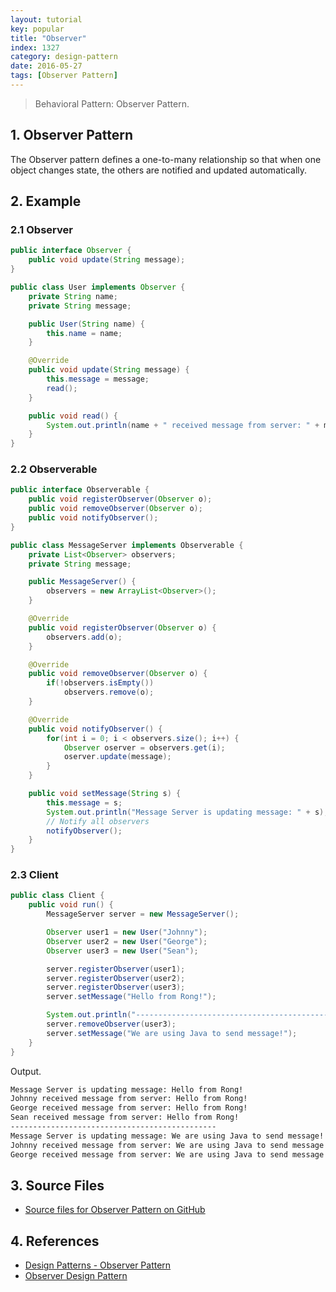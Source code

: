 ```yaml
---
layout: tutorial
key: popular
title: "Observer"
index: 1327
category: design-pattern
date: 2016-05-27
tags: [Observer Pattern]
---
```


> Behavioral Pattern: Observer Pattern.

## 1. Observer Pattern
The Observer pattern defines a one-to-many relationship so that when one object changes state, the others are notified and updated automatically.

## 2. Example
### 2.1 Observer
```java
public interface Observer {
    public void update(String message);
}

public class User implements Observer {
    private String name;
    private String message;

    public User(String name) {
        this.name = name;
    }

    @Override
    public void update(String message) {
        this.message = message;
        read();
    }

    public void read() {
        System.out.println(name + " received message from server: " + message);
    }
}
```
### 2.2 Observerable
```java
public interface Observerable {
    public void registerObserver(Observer o);
    public void removeObserver(Observer o);
    public void notifyObserver();
}

public class MessageServer implements Observerable {
    private List<Observer> observers;
    private String message;

    public MessageServer() {
        observers = new ArrayList<Observer>();
    }

    @Override
    public void registerObserver(Observer o) {
        observers.add(o);
    }

    @Override
    public void removeObserver(Observer o) {
        if(!observers.isEmpty())
            observers.remove(o);
    }

    @Override
    public void notifyObserver() {
        for(int i = 0; i < observers.size(); i++) {
            Observer oserver = observers.get(i);
            oserver.update(message);
        }
    }

    public void setMessage(String s) {
        this.message = s;
        System.out.println("Message Server is updating message: " + s);
        // Notify all observers
        notifyObserver();
    }
}
```
### 2.3 Client
```java
public class Client {
    public void run() {
        MessageServer server = new MessageServer();

        Observer user1 = new User("Johnny");
        Observer user2 = new User("George");
        Observer user3 = new User("Sean");

        server.registerObserver(user1);
        server.registerObserver(user2);
        server.registerObserver(user3);
        server.setMessage("Hello from Rong!");

        System.out.println("----------------------------------------------");
        server.removeObserver(user3);
        server.setMessage("We are using Java to send message!");
    }
}
```
Output.
```sh
Message Server is updating message: Hello from Rong!
Johnny received message from server: Hello from Rong!
George received message from server: Hello from Rong!
Sean received message from server: Hello from Rong!
----------------------------------------------
Message Server is updating message: We are using Java to send message!
Johnny received message from server: We are using Java to send message!
George received message from server: We are using Java to send message!
```

## 3. Source Files
* [Source files for Observer Pattern on GitHub](https://github.com/jojozhuang/design-patterns-java/tree/master/design-pattern-observer)

## 4. References
* [Design Patterns - Observer Pattern](https://www.tutorialspoint.com/design_pattern/observer_pattern.htm)
* [Observer Design Pattern](https://sourcemaking.com/design_patterns/observer)
